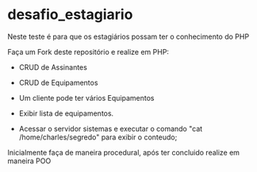 # desafio_estagiario
Neste teste é para que os estagiários possam ter o conhecimento do PHP

Faça um Fork deste repositório e realize em PHP:

- CRUD de Assinantes
- CRUD de Equipamentos
- Um cliente pode ter vários Equipamentos

- Exibir lista de equipamentos.

- Acessar o servidor sistemas e executar o comando "cat /home/charles/segredo" para exibir o conteudo;

Inicialmente faça de maneira procedural, após ter concluido realize em maneira POO
